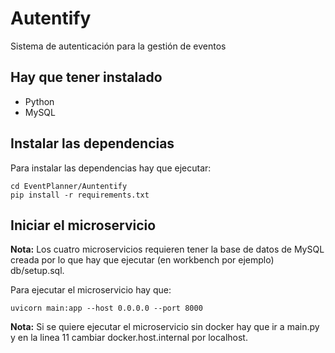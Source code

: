 # Autentify
Sistema de autenticación para la gestión de eventos

## Hay que tener instalado
* Python
* MySQL
## Instalar las dependencias
Para instalar las dependencias hay que ejecutar:

    cd EventPlanner/Auntentify
    pip install -r requirements.txt
    
## Iniciar el microservicio

**Nota:** Los cuatro microservicios requieren tener la base de datos de MySQL creada por lo que hay que ejecutar (en workbench por ejemplo) db/setup.sql.

Para ejecutar el microservicio hay que:

    uvicorn main:app --host 0.0.0.0 --port 8000

**Nota:** Si se quiere ejecutar el microservicio sin docker hay que ir a main.py y en la linea 11 cambiar docker.host.internal por localhost.
